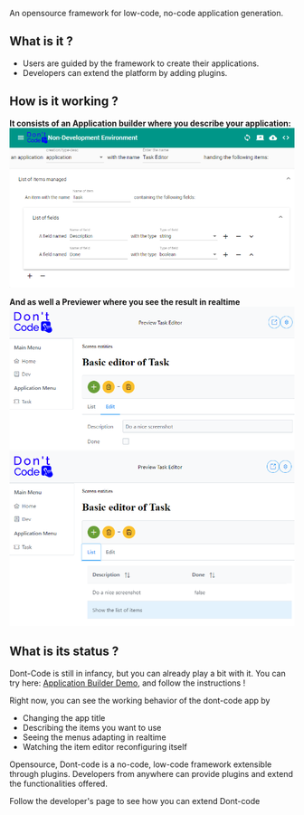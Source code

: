 An opensource framework for low-code, no-code application generation.

## What is it ?
- Users are guided by the framework to create their applications.
- Developers can extend the platform by adding plugins.


## How is it working ?
**It consists of an Application builder where you describe your application:**
![Image](assets/Builder%20define%20Task%20Application.png)

**And as well a Previewer where you see the result in realtime**
![Previewer Edit](assets/Previewer%20Edit%20Task.png)
![Previewer List](assets/Previewer%20List%20Tasks.png)

## What is its status ?
Dont-Code is still in infancy, but you can already play a bit with it.
You can try here: [Application Builder Demo](https://dont-code.github.io/ide-ui/), and follow the instructions !

Right now, you can see the working behavior of the dont-code app by
- Changing the app title
- Describing the items you want to use
- Seeing the menus adapting in realtime
- Watching the item editor reconfiguring itself

Opensource, Dont-code is a no-code, low-code framework extensible through plugins.
Developers from anywhere can provide plugins and extend the functionalities offered.

Follow the developer's page to see how you can extend Dont-code